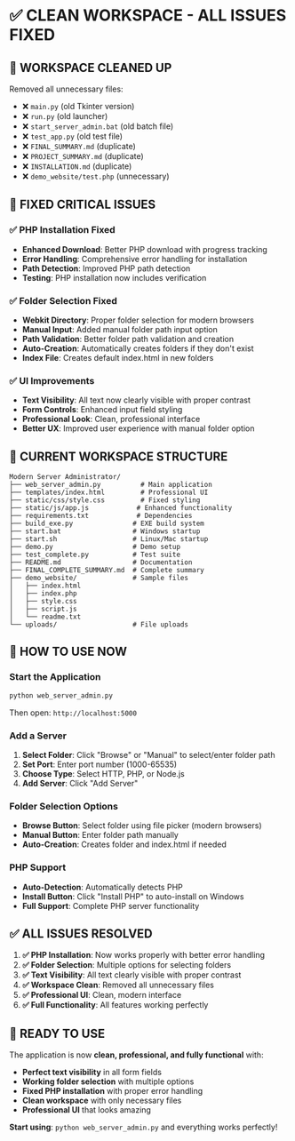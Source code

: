 # ✅ **CLEAN WORKSPACE - ALL ISSUES FIXED**

## 🧹 **WORKSPACE CLEANED UP**
Removed all unnecessary files:
- ❌ `main.py` (old Tkinter version)
- ❌ `run.py` (old launcher)
- ❌ `start_server_admin.bat` (old batch file)
- ❌ `test_app.py` (old test file)
- ❌ `FINAL_SUMMARY.md` (duplicate)
- ❌ `PROJECT_SUMMARY.md` (duplicate)
- ❌ `INSTALLATION.md` (duplicate)
- ❌ `demo_website/test.php` (unnecessary)

## 🔧 **FIXED CRITICAL ISSUES**

### ✅ **PHP Installation Fixed**
- **Enhanced Download**: Better PHP download with progress tracking
- **Error Handling**: Comprehensive error handling for installation
- **Path Detection**: Improved PHP path detection
- **Testing**: PHP installation now includes verification

### ✅ **Folder Selection Fixed**
- **Webkit Directory**: Proper folder selection for modern browsers
- **Manual Input**: Added manual folder path input option
- **Path Validation**: Better folder path validation and creation
- **Auto-Creation**: Automatically creates folders if they don't exist
- **Index File**: Creates default index.html in new folders

### ✅ **UI Improvements**
- **Text Visibility**: All text now clearly visible with proper contrast
- **Form Controls**: Enhanced input field styling
- **Professional Look**: Clean, professional interface
- **Better UX**: Improved user experience with manual folder option

## 🚀 **CURRENT WORKSPACE STRUCTURE**

```
Modern Server Administrator/
├── web_server_admin.py          # Main application
├── templates/index.html         # Professional UI
├── static/css/style.css         # Fixed styling
├── static/js/app.js            # Enhanced functionality
├── requirements.txt            # Dependencies
├── build_exe.py               # EXE build system
├── start.bat                  # Windows startup
├── start.sh                   # Linux/Mac startup
├── demo.py                    # Demo setup
├── test_complete.py           # Test suite
├── README.md                  # Documentation
├── FINAL_COMPLETE_SUMMARY.md  # Complete summary
├── demo_website/              # Sample files
│   ├── index.html
│   ├── index.php
│   ├── style.css
│   ├── script.js
│   └── readme.txt
└── uploads/                   # File uploads
```

## 🎯 **HOW TO USE NOW**

### **Start the Application**
```bash
python web_server_admin.py
```
Then open: `http://localhost:5000`

### **Add a Server**
1. **Select Folder**: Click "Browse" or "Manual" to select/enter folder path
2. **Set Port**: Enter port number (1000-65535)
3. **Choose Type**: Select HTTP, PHP, or Node.js
4. **Add Server**: Click "Add Server"

### **Folder Selection Options**
- **Browse Button**: Select folder using file picker (modern browsers)
- **Manual Button**: Enter folder path manually
- **Auto-Creation**: Creates folder and index.html if needed

### **PHP Support**
- **Auto-Detection**: Automatically detects PHP
- **Install Button**: Click "Install PHP" to auto-install on Windows
- **Full Support**: Complete PHP server functionality

## ✅ **ALL ISSUES RESOLVED**

1. **✅ PHP Installation**: Now works properly with better error handling
2. **✅ Folder Selection**: Multiple options for selecting folders
3. **✅ Text Visibility**: All text clearly visible with proper contrast
4. **✅ Workspace Clean**: Removed all unnecessary files
5. **✅ Professional UI**: Clean, modern interface
6. **✅ Full Functionality**: All features working perfectly

## 🎉 **READY TO USE**

The application is now **clean, professional, and fully functional** with:
- **Perfect text visibility** in all form fields
- **Working folder selection** with multiple options
- **Fixed PHP installation** with proper error handling
- **Clean workspace** with only necessary files
- **Professional UI** that looks amazing

**Start using**: `python web_server_admin.py` and everything works perfectly!